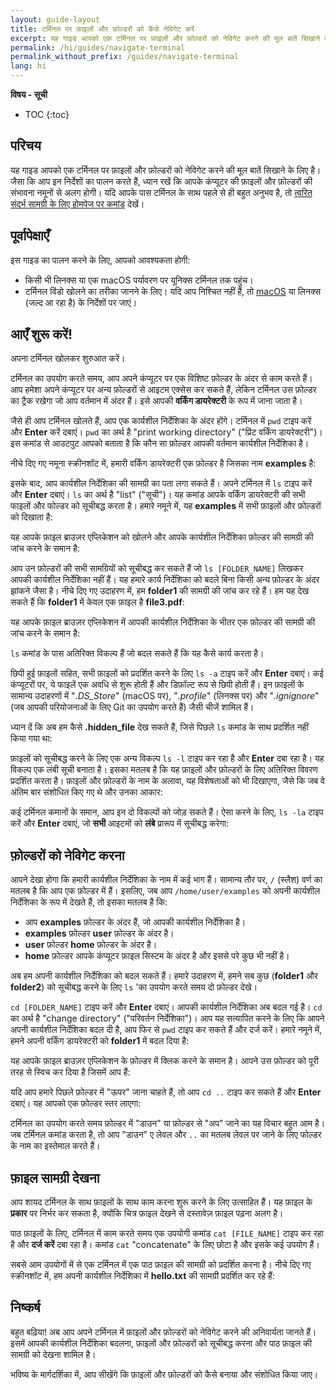 ```yaml
---
layout: guide-layout
title: टर्मिनल पर फ़ाइलों और फ़ोल्डरों को कैसे नेविगेट करें
excerpt: यह गाइड आपको एक टर्मिनल पर फ़ाइलों और फ़ोल्डरों को नेविगेट करने की मूल बातें सिखाने के लिए है।
permalink: /hi/guides/navigate-terminal
permalink_without_prefix: /guides/navigate-terminal
lang: hi
---
```


**विषय - सूची**

* TOC
{:toc}

## परिचय

यह गाइड आपको एक टर्मिनल पर फ़ाइलों और फ़ोल्डरों को नेविगेट करने की मूल बातें सिखाने के लिए है। जैसा कि आप इन निर्देशों का पालन करते हैं, ध्यान रखें कि आपके कंप्यूटर की फ़ाइलों और फ़ोल्डरों की संभावना नमूनों से अलग होगी। यदि आपके पास टर्मिनल के साथ पहले से ही बहुत अनुभव है, तो [त्वरित संदर्भ सामग्री के लिए होमपेज पर कमांड](/hi/) देखें।

## पूर्वापेक्षाएँ

इस गाइड का पालन करने के लिए, आपको आवश्यकता होगी:

* किसी भी लिनक्स या एक macOS पर्यावरण पर यूनिक्स टर्मिनल तक पहुंच।
* टर्मिनल विंडो खोलने का तरीका जानने के लिए। यदि आप निश्चित नहीं हैं, तो [macOS](open-terminal-macos) या लिनक्स (जल्द आ रहा है) के निर्देशों पर जाएं।

## आएँ शुरू करें!

अपना टर्मिनल खोलकर शुरुआत करें।

टर्मिनल का उपयोग करते समय, आप अपने कंप्यूटर पर एक विशिष्ट फ़ोल्डर के अंदर से काम करते हैं। आप हमेशा अपने कंप्यूटर पर अन्य फ़ोल्डरों से आइटम एक्सेस कर सकते हैं, लेकिन टर्मिनल उस फ़ोल्डर का ट्रैक रखेगा जो आप वर्तमान में अंदर हैं। इसे आपकी **वर्किंग डायरेक्टरी** के रूप में जाना जाता है।

जैसे ही आप टर्मिनल खोलते हैं, आप एक कार्यशील निर्देशिका के अंदर होंगे। टर्मिनल में `pwd` टाइप करें और **Enter** करें दबाएं। `pwd` का अर्थ है "print working directory" ("प्रिंट वर्किंग डायरेक्टरी")। इस कमांड से आउटपुट आपको बताता है कि कौन सा फ़ोल्डर आपकी वर्तमान कार्यशील निर्देशिका है।

नीचे दिए गए नमूना स्क्रीनशॉट में, हमारी वर्किंग डायरेक्टरी एक फ़ोल्डर है जिसका नाम **examples** है:

<div class="center guideimages">
  <amp-img src="/assets/guides/navigate-work-files/pwd-en.png" width="665" height="387" alt="terminal pwd command" layout="responsive"></amp-img>
</div>

इसके बाद, आप कार्यशील निर्देशिका की सामग्री का पता लगा सकते हैं। अपने टर्मिनल में `ls` टाइप करें और **Enter** दबाएं। `ls` का अर्थ है "list" ("सूची")। यह कमांड आपके वर्किंग डायरेक्टरी की सभी फाइलों और फोल्डर को सूचीबद्ध करता है। हमारे नमूने में, यह **examples** में सभी फ़ाइलों और फ़ोल्डरों को दिखाता है:

<div class="center guideimages">
  <amp-img src="/assets/guides/navigate-work-files/ls-en.png" width="665" height="387" alt="terminal list command" layout="responsive"></amp-img>
</div>

यह आपके फ़ाइल ब्राउज़र एप्लिकेशन को खोलने और आपके कार्यशील निर्देशिका फ़ोल्डर की सामग्री की जांच करने के समान है:

<div class="center guideimages">
  <amp-img src="/assets/guides/navigate-work-files/ls-finder-en.png" width="665" height="387" alt="file browser show contents" layout="responsive"></amp-img>
</div>

आप उन फ़ोल्डरों की सभी सामग्रियों को सूचीबद्ध कर सकते हैं जो `ls [FOLDER_NAME]` लिखकर आपकी कार्यशील निर्देशिका नहीं हैं। यह हमारे कार्य निर्देशिका को बदले बिना किसी अन्य फ़ोल्डर के अंदर झांकने जैसा है। नीचे दिए गए उदाहरण में, हम **folder1** की सामग्री की जांच कर रहे हैं। हम यह देख सकते हैं कि **folder1** में केवल एक फ़ाइल है **file3.pdf**:

<div class="center guideimages">
  <amp-img src="/assets/guides/navigate-work-files/ls-folder1-en.png" width="665" height="387" alt="ls command folder" layout="responsive"></amp-img>
</div>

यह आपके फ़ाइल ब्राउज़र एप्लिकेशन में आपकी कार्यशील निर्देशिका के भीतर एक फ़ोल्डर की सामग्री की जांच करने के समान है:

<div class="center guideimages">
  <amp-img src="/assets/guides/navigate-work-files/ls-folder1-finder-en.png" width="665" height="387" alt="file browser folder peek" layout="responsive"></amp-img>
</div>

`ls` कमांड के पास अतिरिक्त विकल्प हैं जो बदल सकते हैं कि यह कैसे कार्य करता है।

छिपी हुई फ़ाइलों सहित, सभी फ़ाइलों को प्रदर्शित करने के लिए `ls -a` टाइप करें और **Enter** दबाएं। कई कंप्यूटरों पर, ये फाइलें एक अवधि से शुरू होती हैं और डिफ़ॉल्ट रूप से छिपी होती हैं। इन फ़ाइलों के सामान्य उदाहरणों में "*.DS_Store*" (macOS पर), "*.profile*" (लिनक्स पर) और "*.ignignore*" (जब आपकी परियोजनाओं के लिए Git का उपयोग करते हैं) जैसी चीजें शामिल हैं।

ध्यान दें कि अब हम कैसे **.hidden_file** देख सकते हैं, जिसे पिछले `ls` कमांड के साथ प्रदर्शित नहीं किया गया था:

<div class="center guideimages">
  <amp-img src="/assets/guides/navigate-work-files/ls-a-en.png" width="665" height="387" alt="terminal ls all command" layout="responsive"></amp-img>
</div>

फ़ाइलों को सूचीबद्ध करने के लिए एक अन्य विकल्प `ls -l` टाइप कर रहा है और **Enter** दबा रहा है। यह विकल्प एक लंबी सूची बनाता है। इसका मतलब है कि यह फ़ाइलों और फ़ोल्डरों के लिए अतिरिक्त विवरण प्रदर्शित करता है। फ़ाइलों और फ़ोल्डरों के नाम के अलावा, यह विशेषताओं को भी दिखाएगा, जैसे कि जब वे अंतिम बार संशोधित किए गए थे और उनका आकार:

<div class="center guideimages">
  <amp-img src="/assets/guides/navigate-work-files/ls-l-en.png" width="665" height="387" alt="terminal ls long command" layout="responsive"></amp-img>
</div>

कई टर्मिनल कमानों के समान, आप इन दो विकल्पों को जोड़ सकते हैं। ऐसा करने के लिए, `ls -la` टाइप करें और **Enter** दबाएं, जो **सभी** आइटमों को **लंबे** प्रारूप में सूचीबद्ध करेगा:

<div class="center guideimages">
  <amp-img src="/assets/guides/navigate-work-files/ls-la-en.png" width="665" height="387" alt="terminal ls long all command" layout="responsive"></amp-img>
</div>

## फ़ोल्डरों को नेविगेट करना

आपने देखा होगा कि हमारी कार्यशील निर्देशिका के नाम में कई भाग हैं। सामान्य तौर पर, `/` (स्लैश) वर्ण का मतलब है कि आप एक फ़ोल्डर में हैं। इसलिए, जब आप `/home/user/examples` को अपनी कार्यशील निर्देशिका के रूप में देखते हैं, तो इसका मतलब है कि:

* आप **examples** फ़ोल्डर के अंदर हैं, जो आपकी कार्यशील निर्देशिका है।
* **examples** फ़ोल्डर **user** फ़ोल्डर के अंदर है।
* **user** फ़ोल्डर **home** फ़ोल्डर के अंदर है।
* **home** फ़ोल्डर आपके कंप्यूटर फ़ाइल सिस्टम के अंदर है और इससे परे कुछ भी नहीं है।

अब हम अपनी कार्यशील निर्देशिका को बदल सकते हैं। हमारे उदाहरण में, हमने सब कुछ (**folder1** और **folder2**) को सूचीबद्ध करने के लिए `ls` 'का उपयोग करते समय दो फ़ोल्डर देखे।

`cd [FOLDER_NAME]` टाइप करें और **Enter** दबाएं। आपकी कार्यशील निर्देशिका अब बदल गई है। `cd` का अर्थ है "change directory" ("परिवर्तन निर्देशिका")। आप यह सत्यापित करने के लिए कि आपने अपनी कार्यशील निर्देशिका बदल दी है, आप फिर से `pwd` टाइप कर सकते हैं और दर्ज करें। हमारे नमूने में, हमने अपनी वर्किंग डायरेक्टरी को **folder1** में बदल दिया है:

<div class="center guideimages">
  <amp-img src="/assets/guides/navigate-work-files/cd-folder1-en.png" width="665" height="387" alt="terminal cd command" layout="responsive"></amp-img>
</div>

यह आपके फ़ाइल ब्राउज़र एप्लिकेशन के फ़ोल्डर में क्लिक करने के समान है। आपने उस फ़ोल्डर को पूरी तरह से स्विच कर दिया है जिसमें आप हैं:

<div class="center guideimages">
  <amp-img src="/assets/guides/navigate-work-files/cd-folder1-finder-en.png" width="665" height="387" alt="macOS folder change directory" layout="responsive"></amp-img>
</div>

यदि आप हमारे पिछले फ़ोल्डर में "ऊपर" जाना चाहते हैं, तो आप `cd ..` टाइप कर सकते हैं और **Enter** दबाएं। यह आपको एक फ़ोल्डर स्तर लाएगा:

<div class="center guideimages">
  <amp-img src="/assets/guides/navigate-work-files/cd-folder1-and-back-en.png" width="665" height="387" alt="terminal cd folder1 and back" layout="responsive"></amp-img>
</div>

टर्मिनल का उपयोग करते समय फ़ोल्डर में "डाउन" या फ़ोल्डर से "अप" जाने का यह विचार बहुत आम है। जब टर्मिनल कमांड करता है, तो आप "डाउन" ए लेवल और `..` का मतलब लेवल पर जाने के लिए फोल्डर के नाम का इस्तेमाल करते हैं।

## फ़ाइल सामग्री देखना

आप शायद टर्मिनल के साथ फ़ाइलों के साथ काम करना शुरू करने के लिए उत्साहित हैं। यह फ़ाइल के **प्रकार** पर निर्भर कर सकता है, क्योंकि चित्र फ़ाइल देखने से दस्तावेज़ फ़ाइल पढ़ना अलग है।

पाठ फ़ाइलों के लिए, टर्मिनल में काम करते समय एक उपयोगी कमांड `cat [FILE_NAME]` टाइप कर रहा है और **दर्ज करें** दबा रहा है। कमांड `cat` "concatenate" के लिए छोटा है और इसके कई उपयोग हैं।

सबसे आम उपयोगों में से एक टर्मिनल में एक पाठ फ़ाइल की सामग्री को प्रदर्शित करना है। नीचे दिए गए स्क्रीनशॉट में, हम अपनी कार्यशील निर्देशिका में **hello.txt** की सामग्री प्रदर्शित कर रहे हैं:

<div class="center guideimages">
  <amp-img src="/assets/guides/navigate-work-files/cat-hello-en.png" width="665" height="387" alt="terminal cat command" layout="responsive"></amp-img>
</div>

## निष्कर्ष

बहुत बढ़िया! अब आप अपने टर्मिनल में फ़ाइलों और फ़ोल्डरों को नेविगेट करने की अनिवार्यता जानते हैं। इसमें आपकी कार्यशील निर्देशिका बदलना, फ़ाइलों और फ़ोल्डरों को सूचीबद्ध करना और पाठ फ़ाइल की सामग्री को देखना शामिल है।

भविष्य के मार्गदर्शिका में, आप सीखेंगे कि फ़ाइलों और फ़ोल्डरों को कैसे बनाया और संशोधित किया जाए।
